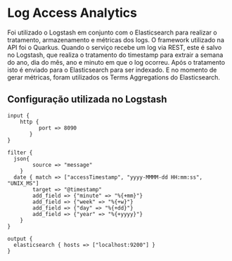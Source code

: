 # Log Access Analytics
Foi utilizado o Logstash em conjunto com o Elasticsearch para realizar o tratamento, armazenamento e métricas dos logs. O framework utilizado na API foi o Quarkus. Quando o serviço recebe um log via REST, este é salvo no Logstash, que realiza o tratamento do timestamp para extrair a semana do ano, dia do mês, ano e minuto em que o log ocorreu. Após o tratamento isto é enviado para o Elasticsearch para ser indexado. E no momento de gerar métricas, foram utilizados os Terms Aggregations do Elasticsearch.

## Configuração utilizada no Logstash
```
input {
	http { 
          port => 8090
       }
}

filter {
  json{
    	source => "message"
	}
  date { match => ["accessTimestamp", "yyyy-MMMM-dd HH:mm:ss", "UNIX_MS"]
    	target => "@timestamp"
    	add_field => {"minute" => "%{+mm}"}
    	add_field => {"week" => "%{+w}"}
    	add_field => {"day" => "%{+dd}"}
    	add_field => {"year" => "%{+yyyy}"}
  	}
}

output {
  elasticsearch { hosts => ["localhost:9200"] }
}
```
